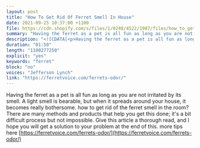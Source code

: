 ```yaml
---
layout: post
title: "How To Get Rid Of Ferret Smell In House"
date: 2021-09-25 10:37:00 +1100
file: https://cdn.shopify.com/s/files/1/0248/4522/1987/files/how_to_get_rid_of_ferret_smell_in_house.mp3?v=1632527055
summary: "Having the ferret as a pet is all fun as long as you are not irritated by its smell. A light smell is bearable, but when it spreads around your house, it becomes really bothersome. how to get rid of the ferret smell in the room? There are many methods and products that help you get this done; it's a bit difficult process but not impossible. Give this article a thorough read, and I hope you will get a solution to your problem at the end of this. "
description: "<![CDATA[<p>Having the ferret as a pet is all fun as long as you are not irritated by its smell. A light smell is bearable, but when it spreads around your house, it becomes really bothersome. how to get rid of the ferret smell in the room? There are many methods and products that help you get this done; it's a bit difficult process but not impossible. Give this article a thorough read, and I hope you will get a solution to your problem at the end of this. <a href='https://ferretvoice.com/ferrets-odor/'>more tips here</a></p>]]>"
duration: "01:50" 
length: "1100277250"
explicit: "yes" 
keywords: "ferret"
block: "no" 
voices: "Jefferson Lynch"
link: "https://ferretvoice.com/ferrets-odor/"
---
```


Having the ferret as a pet is all fun as long as you are not irritated by its smell. A light smell is bearable, but when it spreads around your house, it becomes really bothersome. how to get rid of the ferret smell in the room? There are many methods and products that help you get this done; it's a bit difficult process but not impossible. Give this article a thorough read, and I hope you will get a solution to your problem at the end of this. more tips here  [https://ferretvoice.com/ferrets-odor/](https://ferretvoice.com/ferrets-odor/)

